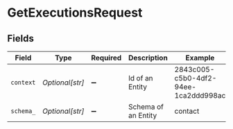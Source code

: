# GetExecutionsRequest


## Fields

| Field                                | Type                                 | Required                             | Description                          | Example                              |
| ------------------------------------ | ------------------------------------ | ------------------------------------ | ------------------------------------ | ------------------------------------ |
| `context`                            | *Optional[str]*                      | :heavy_minus_sign:                   | Id of an Entity                      | 2843c005-c5b0-4df2-94ee-1ca2ddd998ac |
| `schema_`                            | *Optional[str]*                      | :heavy_minus_sign:                   | Schema of an Entity                  | contact                              |